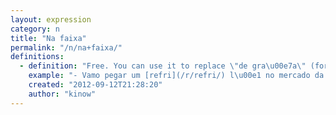 ```yaml
---
layout: expression
category: n
title: "Na faixa"
permalink: "/n/na+faixa/"
definitions:
  - definition: "Free. You can use it to replace \"de gra\u00e7a\" (for free), in an expression."
    example: "- Vamo pegar um [refri](/r/refri/) l\u00e1 no mercado da esquina?\n- Claro! Ouvi dizer que ele est\u00e1 dando refri na faixa!"
    created: "2012-09-12T21:28:20"
    author: "kinow"
---
```

